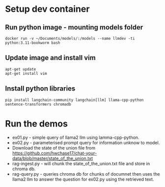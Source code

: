 # Setup dev container

## Run python image - mounting models folder
```
docker run -v ~/Documents/models/:/models --name llmdev -ti python:3.11-bookworm bash
```
## Update image and install vim
```
apt-get update
apt-get install vim
```
## Install python libraries
```
pip install langchain-community langchain[llm] llama-cpp-python sentence-transformers chromadb
```

# Run the demos

* ex01.py - simple query of llama2 llm using lamma-cpp-python.
* ex02.py - parameterised prompt query for information unknow to model.
* Download the state of the union file from https://github.com/hwchase17/chat-your-data/blob/master/state_of_the_union.txt
* rag-ingest.py - will chunk the state_of_the_union.txt file and store in chroma db.
* rag-query.py - queries chroma db for chunks of documnet then uses the llama2 llm to answer the question for ex02.py using the retrieved text.

